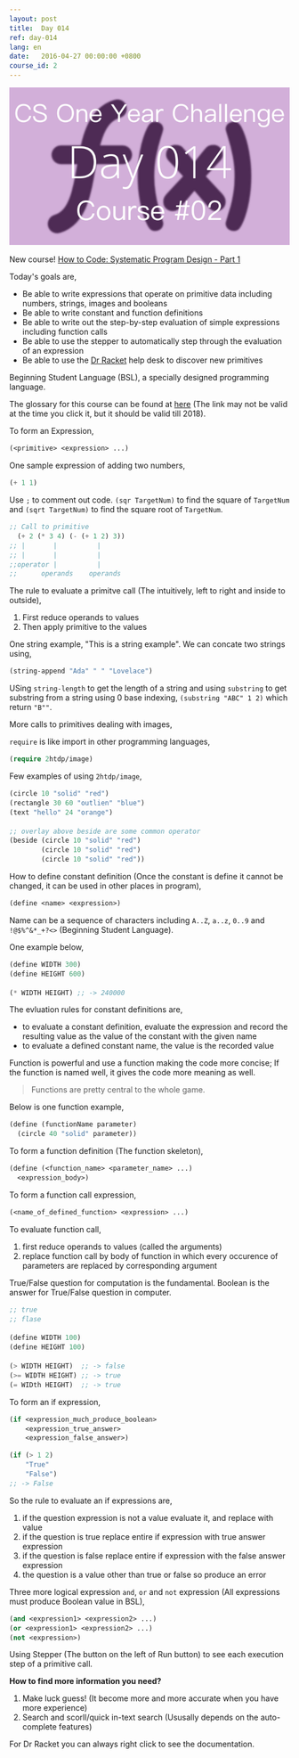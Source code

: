 ```yaml
---
layout: post
title:  Day 014
ref: day-014
lang: en
date:   2016-04-27 00:00:00 +0800
course_id: 2
---
```


![](/images/Day014-en.png)

New course! [How to Code: Systematic Program Design - Part 1](https://courses.edx.org/courses/course-v1:UBCx+SPD1x+2T2016/courseware/d4b5b9454a3e47689c866b557162d73d/348790b506ce479789ffd6c227d1bc9d/)

Today's goals are,

- Be able to write expressions that operate on primitive data including numbers, strings, images and booleans
- Be able to write constant and function definitions
- Be able to write out the step-by-step evaluation of simple expressions including function calls
- Be able to use the stepper to automatically step through the evaluation of an expression
- Be able to use the [Dr Racket](http://racket-lang.org/download/) help desk to discover new primitives

Beginning Student Language (BSL), a specially designed programming language.

The glossary for this course can be found at [here](https://courses.edx.org/courses/course-v1:UBCx+SPD1x+1T2016/d192723b104b4c8093aa0c0fc117e97f/) (The link may not be valid at the time you click it, but it should be valid till 2018).

To form an Expression,

```lisp
(<primitive> <expression> ...)
```

One sample expression of adding two numbers,

```lisp
(+ 1 1)
```

Use `;` to comment out code. `(sqr TargetNum)` to find the square of `TargetNum` and `(sqrt TargetNum)` to find the square root of `TargetNum`.

```lisp
;; Call to primitive
  (+ 2 (* 3 4) (- (+ 1 2) 3))
;; |       |          |
;; |       |          |
;;operator |          |
;;      operands    operands
```

The rule to evaluate a primitve call (The intuitively, left to right and inside to outside),

1. First reduce operands to values
2. Then apply primitive to the values

One string example, "This is a string example". We can concate two strings using,

```lisp
(string-append "Ada" " " "Lovelace")
```

USing `string-length` to get the length of a string and using `substring` to get substring from a string using 0 base indexing, `(substring "ABC" 1 2)` which return `"B""`.

More calls to primitives dealing with images,

`require` is like import in other programming languages,

```lisp
(require 2htdp/image)
```

Few examples of using `2htdp/image`,

```lisp
(circle 10 "solid" "red")
(rectangle 30 60 "outlien" "blue")
(text "hello" 24 "orange")

;; overlay above beside are some common operator
(beside (circle 10 "solid" "red")
	    (circle 10 "solid" "red")
		(circle 10 "solid" "red"))
```

How to define constant definition (Once the constant is define it cannot be changed, it can be used in other places in program),

```lisp
(define <name> <expression>)
```

Name can be a sequence of characters including `A..Z`, `a..z`, `0..9` and `!@$%^&*_+?<>` (Beginning Student Language).

One example below,

```lisp
(define WIDTH 300)
(define HEIGHT 600)

(* WIDTH HEIGHT) ;; -> 240000
```

The evluation rules for constant definitions are,

- to evaluate a constant definition, evaluate the expression and record the resulting value as the value of the constant with the given name
- to evaluate a defined constant name, the value is the recorded value

Function is powerful and use a function making the code more concise; If the function is named well, it gives the code more meaning as well.

> Functions are pretty central to the whole game.

Below is one function example,

```lisp
(define (functionName parameter)
  (circle 40 "solid" parameter))
```

To form a function definition (The function skeleton),

```lisp
(define (<function_name> <parameter_name> ...)
  <expression_body>)
```

To form a function call expression,

```lisp
(<name_of_defined_function> <expression> ...)
```

To evaluate function call,

1. first reduce operands to values (called the arguments)
2. replace function call by body of function in which every occurence of parameters are replaced by corresponding argument

True/False question for computation is the fundamental. Boolean is the answer for True/False question in computer.

```lisp
;; true
;; flase

(define WIDTH 100)
(define HEIGHT 100)

(> WIDTH HEIGHT)  ;; -> false
(>= WIDTH HEIGHT) ;; -> true
(= WIDth HEIGHT)  ;; -> true
```

To form an if expression,

```lisp
(if <expression_much_produce_boolean>
    <expression_true_answer>
	<expression_false_answer>)
```

```lisp
(if (> 1 2)
    "True"
	"False")
;; -> False
```

So the rule to evaluate an if expressions are,

1. if the question expression is not a value evaluate it, and replace with value
2. if the question is true replace entire if expression with true answer expression
3. if the question is false replace entire if expression with the false answer expression
4. the question is a value other than true or false so produce an error

Three more logical expression `and`, `or` and `not` expression (All expressions must produce Boolean value in BSL),

```lisp
(and <expression1> <expression2> ...)
(or <expression1> <expression2> ...)
(not <expression>)
```

Using Stepper (The button on the left of Run button) to see each execution step of a primitive call.


**How to find more information you need?**

1. Make luck guess! (It become more and more accurate when you have more experience)
1. Search and scorll/quick in-text search (Ususally depends on the auto-complete features)

For Dr Racket you can always right click to see the documentation.

